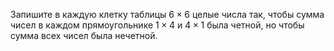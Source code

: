 Запишите в каждую клетку таблицы $6\times 6$ целые числа так, чтобы сумма чисел в каждом прямоугольнике  $1\times 4$ и $4\times 1$ была четной, но чтобы сумма всех чисел была нечетной.